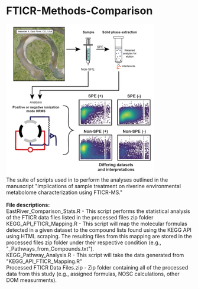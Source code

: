 # FTICR-Methods-Comparison
![plot](./Graphical_Abstract.png)<br>
The suite of scripts used in to perform the analyses outlined in the manuscript "Implications of sample treatment on riverine environmental metabolome characterization using FTICR-MS." <br>
<br>
<b>File descriptions:</b><br>
EastRiver_Comparison_Stats.R - This script performs the statistical analysis of the FTICR data files listed in the processed files zip folder<br>
KEGG_API_FTICR_Mapping.R - This script will map the molecular formulas detected in a given dataset to the compound lists found using the KEGG API using HTML scraping. The resulting files from this mapping are stored in the processed files zip folder under their respective condition (e.g., "_Pathways_from_Compounds.txt").<br>
KEGG_Pathway_Analysis.R - This script will take the data generated from "KEGG_API_FTICR_Mapping.R"<br>
Processed FTICR Data Files.zip - Zip folder containing all of the processed data from this study (e.g., assigned formulas, NOSC calculations, other DOM measurments).
